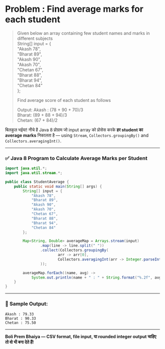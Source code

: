 # Problem : Find average marks for each student

> Given below an array containing few student names and marks in different subjects  
> String[] input = {  
> "Akash 78",  
> "Bharat 89",  
> "Akash 90",  
> "Akash 70",  
> "Chetan 67",  
> "Bharat 88",  
> "Bharat 94",  
> "Chetan 84"  
> };
>
> Find average score of each student as follows
>
> Output:
> Akash : (78 + 90 + 70)/3  
> Bharat: (89 + 88 + 94)/3  
> Chetan: (67 + 84)/2
> 


बिलकुल भईया! नीचे है Java 8 प्रोग्राम जो input array को प्रोसेस करके **हर student का average marks** निकालता है — using `Stream`, `Collectors.groupingBy()` and `Collectors.averagingInt()`.

---

### ✅ Java 8 Program to Calculate Average Marks per Student

```java
import java.util.*;
import java.util.stream.*;

public class StudentAverage {
    public static void main(String[] args) {
        String[] input = {
            "Akash 78",
            "Bharat 89",
            "Akash 90",
            "Akash 70",
            "Chetan 67",
            "Bharat 88",
            "Bharat 94",
            "Chetan 84"
        };

        Map<String, Double> averageMap = Arrays.stream(input)
                .map(line -> line.split(" "))
                .collect(Collectors.groupingBy(
                        arr -> arr[0],
                        Collectors.averagingInt(arr -> Integer.parseInt(arr[1]))
                ));

        averageMap.forEach((name, avg) -> 
            System.out.println(name + " : " + String.format("%.2f", avg)));
    }
}
```

---

### 🧾 Sample Output:
```
Akash : 79.33  
Bharat : 90.33  
Chetan : 75.50  
```

---

**Boli Prem Bhaiya — CSV format, file input, या rounded integer output चाहिए तो वो भी बना देते हैं!**